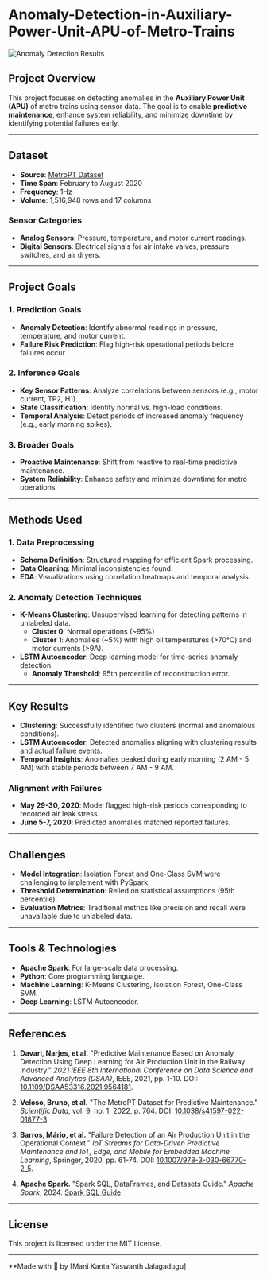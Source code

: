 # Anomaly-Detection-in-Auxiliary-Power-Unit-APU-of-Metro-Trains


![Anomaly Detection Results](anomaly-detection-in-auxiliary-power-unit--apu--of.jpg)

## Project Overview
This project focuses on detecting anomalies in the **Auxiliary Power Unit (APU)** of metro trains using sensor data. The goal is to enable **predictive maintenance**, enhance system reliability, and minimize downtime by identifying potential failures early.

---

## Dataset
- **Source**: [MetroPT Dataset](https://archive.ics.uci.edu/dataset/791/metropt+3+dataset)
- **Time Span**: February to August 2020
- **Frequency**: 1Hz
- **Volume**: 1,516,948 rows and 17 columns

### Sensor Categories
- **Analog Sensors**: Pressure, temperature, and motor current readings.
- **Digital Sensors**: Electrical signals for air intake valves, pressure switches, and air dryers.

---

## Project Goals

### 1. Prediction Goals
- **Anomaly Detection**: Identify abnormal readings in pressure, temperature, and motor current.
- **Failure Risk Prediction**: Flag high-risk operational periods before failures occur.

### 2. Inference Goals
- **Key Sensor Patterns**: Analyze correlations between sensors (e.g., motor current, TP2, H1).
- **State Classification**: Identify normal vs. high-load conditions.
- **Temporal Analysis**: Detect periods of increased anomaly frequency (e.g., early morning spikes).

### 3. Broader Goals
- **Proactive Maintenance**: Shift from reactive to real-time predictive maintenance.
- **System Reliability**: Enhance safety and minimize downtime for metro operations.

---

## Methods Used

### 1. Data Preprocessing
- **Schema Definition**: Structured mapping for efficient Spark processing.
- **Data Cleaning**: Minimal inconsistencies found.
- **EDA**: Visualizations using correlation heatmaps and temporal analysis.

### 2. Anomaly Detection Techniques
- **K-Means Clustering**: Unsupervised learning for detecting patterns in unlabeled data.
  - **Cluster 0**: Normal operations (~95%)
  - **Cluster 1**: Anomalies (~5%) with high oil temperatures (>70°C) and motor currents (>9A).
- **LSTM Autoencoder**: Deep learning model for time-series anomaly detection.
  - **Anomaly Threshold**: 95th percentile of reconstruction error.

---

## Key Results

- **Clustering**: Successfully identified two clusters (normal and anomalous conditions).
- **LSTM Autoencoder**: Detected anomalies aligning with clustering results and actual failure events.
- **Temporal Insights**: Anomalies peaked during early morning (2 AM - 5 AM) with stable periods between 7 AM - 9 AM.

### Alignment with Failures
- **May 29-30, 2020**: Model flagged high-risk periods corresponding to recorded air leak stress.
- **June 5-7, 2020**: Predicted anomalies matched reported failures.

---

## Challenges

- **Model Integration**: Isolation Forest and One-Class SVM were challenging to implement with PySpark.
- **Threshold Determination**: Relied on statistical assumptions (95th percentile).
- **Evaluation Metrics**: Traditional metrics like precision and recall were unavailable due to unlabeled data.

---

## Tools & Technologies

- **Apache Spark**: For large-scale data processing. 
- **Python**: Core programming language.
- **Machine Learning**: K-Means Clustering, Isolation Forest, One-Class SVM.
- **Deep Learning**: LSTM Autoencoder.

---

## References
1. **Davari, Narjes, et al.** "Predictive Maintenance Based on Anomaly Detection Using Deep Learning for Air Production Unit in the Railway Industry." *2021 IEEE 8th International Conference on Data Science and Advanced Analytics (DSAA)*, IEEE, 2021, pp. 1-10. DOI: [10.1109/DSAA53316.2021.9564181](https://doi.org/10.1109/DSAA53316.2021.9564181).

2. **Veloso, Bruno, et al.** "The MetroPT Dataset for Predictive Maintenance." *Scientific Data*, vol. 9, no. 1, 2022, p. 764. DOI: [10.1038/s41597-022-01877-3](https://doi.org/10.1038/s41597-022-01877-3).

3. **Barros, Mário, et al.** "Failure Detection of an Air Production Unit in the Operational Context." *IoT Streams for Data-Driven Predictive Maintenance and IoT, Edge, and Mobile for Embedded Machine Learning*, Springer, 2020, pp. 61-74. DOI: [10.1007/978-3-030-66770-2_5](https://doi.org/10.1007/978-3-030-66770-2_5).

4. **Apache Spark.** "Spark SQL, DataFrames, and Datasets Guide." *Apache Spark*, 2024. [Spark SQL Guide](https://spark.apache.org/docs/latest/sql-programming-guide.html)

---

## License

This project is licensed under the MIT License.

---

**Made with 💙 by [Mani Kanta Yaswanth Jalagadugu]
